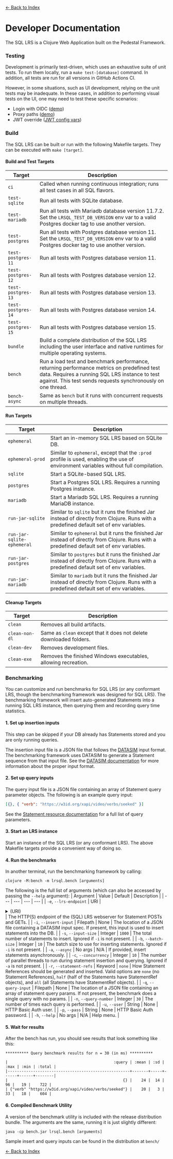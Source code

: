 [<- Back to Index](index.md)

# Developer Documentation

The SQL LRS is a Clojure Web Application built on the Pedestal Framework.

### Testing

Development is primarily test-driven, which uses an exhaustive suite of unit tests. To run them locally, run a `make test-[database]` command. In addition, all tests are run for all versions in GitHub Actions CI.

However, in some situations, such as UI development, relying on the unit tests may be inadequate. In these cases, in addition to performing visual tests on the UI, one may need to test these specific scenarios:
- Login with OIDC ([demo](oidc.md#keycloak-demo))
- Proxy paths ([demo](other_demos.md#proxied-lrs-demo))
- JWT override ([JWT config vars](env_vars.md#jwt-config))

### Build

The SQL LRS can be built or run with the following Makefile targets. They can be executed with `make [target]`.

#### Build and Test Targets

| Target             | Description                                                                                                                                                                                                  |
| ------------------ | ------------------------------------------------------------------------------------------------------------------------------------------------------------------------------------------------------------ |
| `ci`               | Called when running continuous integration; runs all test cases in all SQL flavors.                                                                                                                          |
| `test-sqlite`      | Run all tests with SQLite database.                                                                                                                                                                          |
| `test-mariadb`       | Run all tests with Mariadb database version 11.7.2. Set the `LRSQL_TEST_DB_VERSION` env var to a valid Postgres docker tag to use another version.                                                              |
| `test-postgres`    | Run all tests with Postgres database version 11. Set the `LRSQL_TEST_DB_VERSION` env var to a valid Postgres docker tag to use another version.                                                              |
| `test-postgres-11` | Run all tests with Postgres database version 11.                                                                                                                                                             |
| `test-postgres-12` | Run all tests with Postgres database version 12.                                                                                                                                                             |
| `test-postgres-13` | Run all tests with Postgres database version 13.                                                                                                                                                             |
| `test-postgres-14` | Run all tests with Postgres database version 14.                                                                                                                                                             |
| `test-postgres-15` | Run all tests with Postgres database version 15.                                                                                                                                                             |
| `bundle`           | Build a complete distribution of the SQL LRS including the user interface and native runtimes for multiple operating systems.                                                                                |
| `bench`            | Run a load test and benchmark performance, returning performance metrics on predefined test data. Requires a running SQL LRS instance to test against. This test sends requests synchronously on one thread. |
| `bench-async`      | Same as `bench` but it runs with concurrent requests on multiple threads.                                                                                                                                    |

#### Run Targets

| Target                     | Description                                                                                                                                |
| -------------------------- | ------------------------------------------------------------------------------------------------------------------------------------------ |
| `ephemeral`                | Start an in-memory SQL LRS based on SQLite DB.                                                                                             |
| `ephemeral-prod`           | Similar to `ephemeral`, except that the `:prod` profile is used, enabling the use of environment variables without full compilation.       |
| `sqlite`                   | Start a SQLite-based SQL LRS.                                                                                                              |
| `postgres`                 | Start a Postgres SQL LRS. Requires a running Postgres instance.                                                                            |
| `mariadb`                  | Start a Mariadb SQL LRS. Requires a running MariaDB instance.                                                                             |
| `run-jar-sqlite`           | Similar to `sqlite` but it runs the finished Jar instead of directly from Clojure. Runs with a predefined default set of env variables.    |
| `run-jar-sqlite-ephemeral` | Similar to `ephemeral` but it runs the finished Jar instead of directly from Clojure. Runs with a predefined default set of env variables. |
| `run-jar-postgres`         | Similar to `postgres` but it runs the finished Jar instead of directly from Clojure. Runs with a predefined default set of env variables.  |
| `run-jar-mariadb`          | Similar to `mariadb` but it runs the finished Jar instead of directly from Clojure. Runs with a predefined default set of env variables.  |

#### Cleanup Targets

| Target         | Description                                                        |
| -------------- | ------------------------------------------------------------------ |
| `clean`        | Removes all build artifacts.                                       |
| `clean-non-dl` | Same as `clean` except that it does not delete downloaded folders. |
| `clean-dev`    | Removes development files.                                         |
| `clean-exe`    | Removes the finished Windows executables, allowing recreation.     |

### Benchmarking

You can customize and run benchmarks for SQL LRS (or any conformant LRS, though the benchmarking framework was designed for SQL LRS). The benchmarking framework will insert auto-generated Statements into a running SQL LRS instance, then querying them and recording query time statistics.

#### 1. Set up insertion inputs

This step can be skipped if your DB already has Statements stored and you are only running queries.

The insertion input file is a JSON file that follows the [DATASIM](https://github.com/yetanalytics/datasim) input format. The benchmarking framework uses DATASIM to generate a Statement sequence from that input file. See the [DATASIM documentation](https://github.com/yetanalytics/datasim#usage) for more information about the proper input format.

#### 2. Set up query inputs

The query input file is a JSON file containing an array of Statement query parameter objects. The following is an example query input:

```json
[{}, { "verb": "https://w3id.org/xapi/video/verbs/seeked" }]
```

See the [Statement resource documentation](https://github.com/adlnet/xAPI-Spec/blob/master/xAPI-Communication.md#213-get-statements) for a full list of query parameters.

#### 3. Start an LRS instance

Start an instance of the SQL LRS (or any conformant LRS). The above Makefile targets provide a convenient way of doing so.

#### 4. Run the benchmarks

In another terminal, run the benchmarking framework by calling:

```
clojure -M:bench -m lrsql.bench [arguments]
```

The following is the full list of arguments (which can also be accessed by passing the `--help` argument):
| Argument | Value | Default | Description |
| --- | --- | --- | --- |
| `-e`, `--lrs-endpoint` | URI | <details>`http://0.0.0.0:8080/xapi/statements`<summary>(URI)</summary></details> | The HTTP(S) endpoint of the (SQL) LRS webserver for Statement POSTs and GETs. |
| `-i`, `--insert-input` | Filepath | None | The location of a JSON file containing a DATASIM input spec. If present, this input is used to insert statements into the DB. |
| `-s`, `--input-size` | Integer | `1000` | The total number of statements to insert. Ignored if `-i` is not present. |
| `-b`, `--batch-size` | Integer | `10` | The batch size to use for inserting statements. Ignored if `-i` is not present. |
| `-a`, `--async` | No args | N/A | If provided, insert statements asynchronously. |
| `-c`, `--concurrency` | Integer | `10` | The number of parallel threads to run during statement insertion and querying. Ignored if `-a` is not present. |
| `-r`, `--statement-refs` | Keyword | `none` | How Statement References should be generated and inserted. Valid options are `none` (no Statement References), `half` (half of the Statements have StatementRef objects), and `all` (all Statements have StatementRef objects). |
| `-q`, `--query-input` | Filepath | None | The location of a JSON file containing an array of statement query params. If not present, the benchmark does a single query with no params. |
| `-n`, `--query-number` | Integer | `30` | The number of times each query is performed. |
| `-u`, `--user` | String | None | HTTP Basic Auth user. |
| `-p`, `--pass` | String | None | HTTP Basic Auth password. |
| `-h`, `--help` | No args | N/A | Help menu. |

#### 5. Wait for results

After the bench has run, you should see results that look something like this:

```
********** Query benchmark results for n = 30 (in ms) **********

|                                              :query | :mean | :sd | :max | :min | :total |
|-----------------------------------------------------+-------+-----+------+------+--------|
|                                                  {} |    24 |  14 |   96 |   19 |    722 |
| {"verb" "https://w3id.org/xapi/video/verbs/seeked"} |    20 |   3 |   33 |   18 |    604 |
```

#### 6. Compiled Benchmark Utility

A version of the benchmark utility is included with the release distribution bundle. The arguments are the same, running it is just slightly different:

```
java -cp bench.jar lrsql.bench [arguments]
```

Sample insert and query inputs can be found in the distribution at `bench/`

[<- Back to Index](index.md)
